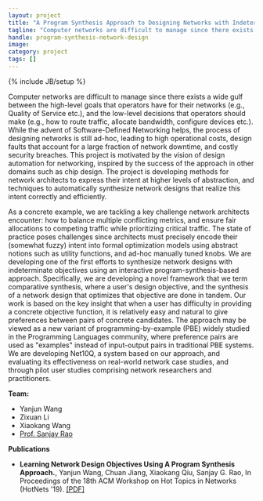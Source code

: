 ```yaml
---
layout: project
title: "A Program Synthesis Approach to Designing Networks with Indeterminate Objectives"
tagline: "Computer networks are difficult to manage since there exists a wide gulf between the high-level goals that operators have for their networks and the low-level decisions that operators should make. This project develops a novel framework that we term comparative synthesis (inspired by program synthesis from the Programming Language community), where a user's design objective, and the synthesis of a network design that optimizes that objective are done in tandem."
handle: program-synthesis-network-design
image: 
category: project
tags: []
---
```

{% include JB/setup %}


Computer networks are difficult to manage since there exists a wide gulf between the high-level goals that operators have for their networks (e.g., Quality of Service etc.), and the low-level decisions that operators should make (e.g., how to route traffic, allocate bandwidth, configure devices etc.). While the advent of Software-Defined Networking helps, the process of designing networks is still ad-hoc, leading to high operational costs, design faults that account for a large fraction of network downtime, and costly security breaches. This project is motivated by the vision of design automation for networking, inspired by the success of the approach in other domains such as chip design. The project is developing methods for network architects to express their intent at higher levels of abstraction, and techniques to automatically synthesize network designs that realize this intent correctly and efficiently.

As a concrete example, we are tackling a key challenge network architects encounter: how to balance multiple conflicting metrics, and ensure fair allocations to competing traffic while prioritizing critical traffic. The state of practice poses challenges since architects must precisely encode their (somewhat fuzzy) intent into formal optimization models using abstract notions such as utility functions, and ad-hoc manually tuned knobs. We are developing one of the first efforts to synthesize network designs with indeterminate objectives using an interactive program-synthesis-based approach. Specifically, we are developing a novel framework that we term comparative synthesis, where a user's design objective, and the synthesis of a network design that optimizes that objective are done in tandem. Our work is based on the key insight that when a user has difficulty in providing a concrete objective function, it is relatively easy and natural to give preferences between pairs of concrete candidates. The approach may be viewed as a new variant of programming-by-example (PBE) widely studied in the Programming Languages community, where preference pairs are used as "examples" instead of input-output pairs in traditional PBE systems. We are developing Net10Q, a system based on our approach, and evaluating its effectiveness on real-world network case studies, and through pilot user studies comprising network researchers and practitioners.

**Team:**

- Yanjun Wang
- Zixuan Li
- Xiaokang Wang
- [Prof. Sanjay Rao](https://engineering.purdue.edu/~sanjay/)

**Publications**

- **Learning Network Design Objectives Using A Program Synthesis Approach.**, Yanjun Wang, Chuan Jiang, Xiaokang Qiu, Sanjay G. Rao, In Proceedings of the 18th ACM Workshop on Hot Topics in Networks (HotNets '19). [[PDF]](https://engineering.purdue.edu/~isl/papers/HotNets_2019_Paper.pdf)